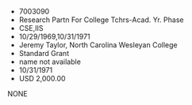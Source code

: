 * 7003090
* Research Partn For College Tchrs-Acad. Yr. Phase
* CSE,IIS
* 10/29/1969,10/31/1971
* Jeremy Taylor, North Carolina Wesleyan College
* Standard Grant
*   name not available
* 10/31/1971
* USD 2,000.00

NONE